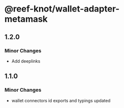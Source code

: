 # @reef-knot/wallet-adapter-metamask

## 1.2.0

### Minor Changes

- Add deeplinks

## 1.1.0

### Minor Changes

- wallet connectors id exports and typings updated
